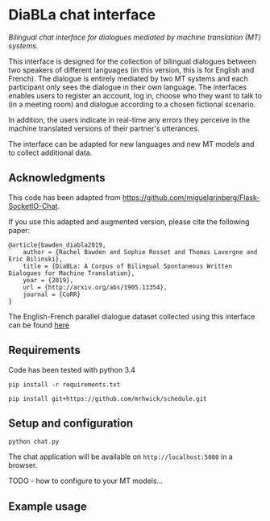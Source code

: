 # DiaBLa chat interface

*Bilingual chat interface for dialogues mediated by machine translation (MT) systems.*

This interface is designed for the collection of bilingual dialogues between two speakers of different languages (in this version, this is for English and French). The dialogue is entirely mediated by two MT systems and each participant only sees the dialogue in their own language. The interfaces enables users to register an account, log in, choose who they want to talk to (in a meeting room) and dialogue according to a chosen fictional scenario. 

In addition, the users indicate in real-time any errors they perceive in the machine translated versions of their partner's utterances.

The interface can be adapted for new languages and new MT models and to collect additional data.

## Acknowledgments

This code has been adapted from https://github.com/miguelgrinberg/Flask-SocketIO-Chat.

If you use this adapted and augmented version, please cite the following paper:

```
@article{bawden_diabla2019,
    author = {Rachel Bawden and Sophie Rosset and Thomas Lavergne and Eric Bilinski},
    title = {DiaBLa: A Corpus of Bilingual Spontaneous Written Dialogues for Machine Translation},
    year = {2019},
    url = {http://arxiv.org/abs/1905.13354},
    journal = {CoRR}
}
```

The English-French parallel dialogue dataset collected using this interface can be found [here](https://github.com/rbawden/DiaBLa-dataset)

## Requirements

Code has been tested with python 3.4

`pip install -r requirements.txt`

`pip install git+https://github.com/mrhwick/schedule.git`


## Setup and configuration

`python chat.py`

The chat application will be available on `http://localhost:5000` in a browser.

TODO - how to configure to your MT models...

## Example usage

